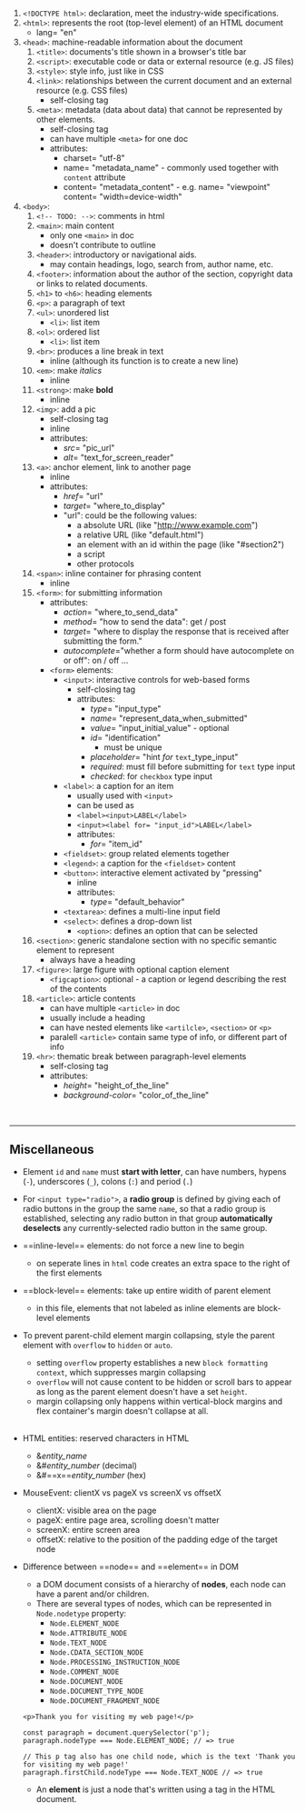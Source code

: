 1. `<!DOCTYPE html>`: declaration, meet the industry-wide specifications.
1. `<html>`: represents the root (top-level element) of an HTML document
   - lang= "en"
1. `<head>`: machine-readable information about the document
   1. `<title>`: documents's title shown in a browser's title bar
   1. `<script>`: executable code or data or external resource (e.g. JS files)
   1. `<style>`: style info, just like in CSS
   1. `<link>`: relationships between the current document and an external resource (e.g. CSS files)
      - self-closing tag
   1. `<meta>`: metadata (data about data) that cannot be represented by other elements.
      - self-closing tag
      - can have multiple `<meta>` for one doc
      - attributes:
        - charset= "utf-8"
        - name= "metadata_name" - commonly used together with `content` attribute
        - content= "metadata_content" - e.g. name= "viewpoint" content= "width=device-width"
1. `<body>`:
   1. `<!-- TODO: -->`: comments in html
   1. `<main>`: main content
      - only one `<main>` in doc
      - doesn't contribute to outline
   1. `<header>`: introductory or navigational aids.
      - may contain headings, logo, search from, author name, etc.
   1. `<footer>`: information about the author of the section, copyright data or links to related documents.
   1. `<h1>` to `<h6>`: heading elements
   1. `<p>`: a paragraph of text
   1. `<ul>`: unordered list
      - `<li>`: list item
   1. `<ol>`: ordered list
      - `<li>`: list item
   1. `<br>`: produces a line break in text
      - inline (although its function is to create a new line)
   1. `<em>`: make _italics_
      - inline
   1. `<strong>`: make **bold**
      - inline
   1. `<img>`: add a pic
      - self-closing tag
      - inline
      - attributes:
        - _src_= "pic_url"
        - _alt_= "text_for_screen_reader"
   1. `<a>`: anchor element, link to another page
      - inline
      - attributes:
        - _href_= "url"
        - _target_= "where_to_display"
        - "url": could be the following values:
          - a absolute URL (like "http://www.example.com")
          - a relative URL (like "default.html")
          - an element with an id within the page (like "#section2")
          - a script
          - other protocols
   1. `<span>`: inline container for phrasing content
      - inline
   1. `<form>`: for submitting information
      - attributes:
        - _action_= "where_to_send_data"
        - _method_= "how to send the data": get / post
        - _target_= "where to display the response that is received after submitting the form."
        - _autocomplete_="whether a form should have autocomplete on or off": on / off
          ...
      - `<form>` elements:
        - `<input>`: interactive controls for web-based forms
          - self-closing tag
          - attributes:
            - _type_= "input_type"
            - _name_= "represent_data_when_submitted"
            - _value_= "input_initial_value" - optional
            - _id_= "identification"
              - must be unique
            - _placeholder_= "hint _for_ `text`\_type_input"
            - _required_: must fill before submitting for `text` type input
            - _checked_: for `checkbox` type input
        - `<label>`: a caption for an item
          - usually used with `<input>`
          - can be used as
          - `<label><input>LABEL</label>`
          - `<input><label for= "input_id">LABEL</label>`
          - attributes:
            - _for_= "item_id"
        - `<fieldset>`: group related elements together
        - `<legend>`: a caption for the `<fieldset>` content
        - `<button>`: interactive element activated by "pressing"
          - inline
          - attributes:
            - _type_= "default_behavior"
        - `<textarea>`: defines a multi-line input field
        - `<select>`: defines a drop-down list
          - `<option>`: defines an option that can be selected
   1. `<section>`: generic standalone section with no specific semantic element to represent
      - always have a heading
   1. `<figure>`: large figure with optional caption element
      - `<figcaption>`: optional - a caption or legend describing the rest of the contents
   1. `<article>`: article contents
      - can have multiple `<article>` in doc
      - usually include a heading
      - can have nested elements like `<artilcle>`, `<section>` or `<p>`
      - paralell `<article>` contain same type of info, or different part of info
   1. `<hr>`: thematic break between paragraph-level elements
      - self-closing tag
      - attributes:
        - _height_= "height_of_the_line"
        - _background-color_= "color_of_the_line"

<br>

---

## Miscellaneous

- Element `id` and `name` must **start with letter**, can have numbers, hypens (`-`), underscores (`_`), colons (`:`) and period (`.`)
  <br>
- For `<input type="radio">`, a **radio group** is defined by giving each of radio buttons in the group the same `name`, so that a radio group is established, selecting any radio button in that group **automatically deselects** any currently-selected radio button in the same group.
  <br>
- ==inline-level== elements: do not force a new line to begin
  - on seperate lines in `html` code creates an extra space to the right of the first elements
- ==block-level== elements: take up entire widith of parent element
  - in this file, elements that not labeled as inline elements are block-level elements
    <br>
- To prevent parent-child element margin collapsing, style the parent element with `overflow` to `hidden` or `auto`.

  - setting `overflow` property establishes a new `block formatting context`, which suppresses margin collapsing
  - `overflow` will not cause content to be hidden or scroll bars to appear as long as the parent element doesn't have a set `height`.
  - margin collapsing only happens within vertical-block margins and flex container's margin doesn't collapse at all.

  <br>

- HTML entities: reserved characters in HTML

  - &_entity_name_
  - &#_entity_number_ (decimal)
  - &#==x==_entity_number_ (hex)
    <br>

- MouseEvent: clientX vs pageX vs screenX vs offsetX
  - clientX: visible area on the page
  - pageX: entire page area, scrolling doesn't matter
  - screenX: entire screen area
  - offsetX: relative to the position of the padding edge of the target node
    <br>
- Difference between ==node== and ==element== in DOM

  - a DOM document consists of a hierarchy of **nodes**, each node can have a parent and/or children.
  - There are several types of nodes, which can be represented in `Node.nodetype` property:
    - `Node.ELEMENT_NODE`
    - `Node.ATTRIBUTE_NODE`
    - `Node.TEXT_NODE`
    - `Node.CDATA_SECTION_NODE`
    - `Node.PROCESSING_INSTRUCTION_NODE`
    - `Node.COMMENT_NODE`
    - `Node.DOCUMENT_NODE`
    - `Node.DOCUMENT_TYPE_NODE`
    - `Node.DOCUMENT_FRAGMENT_NODE`

  ```
  <p>Thank you for visiting my web page!</p>

  const paragraph = document.querySelector('p');
  paragraph.nodeType === Node.ELEMENT_NODE; // => true

  // This p tag also has one child node, which is the text 'Thank you for visiting my web page!'
  paragraph.firstChild.nodeType === Node.TEXT_NODE // => true
  ```

  - An **element** is just a node that's written using a tag in the HTML document.
